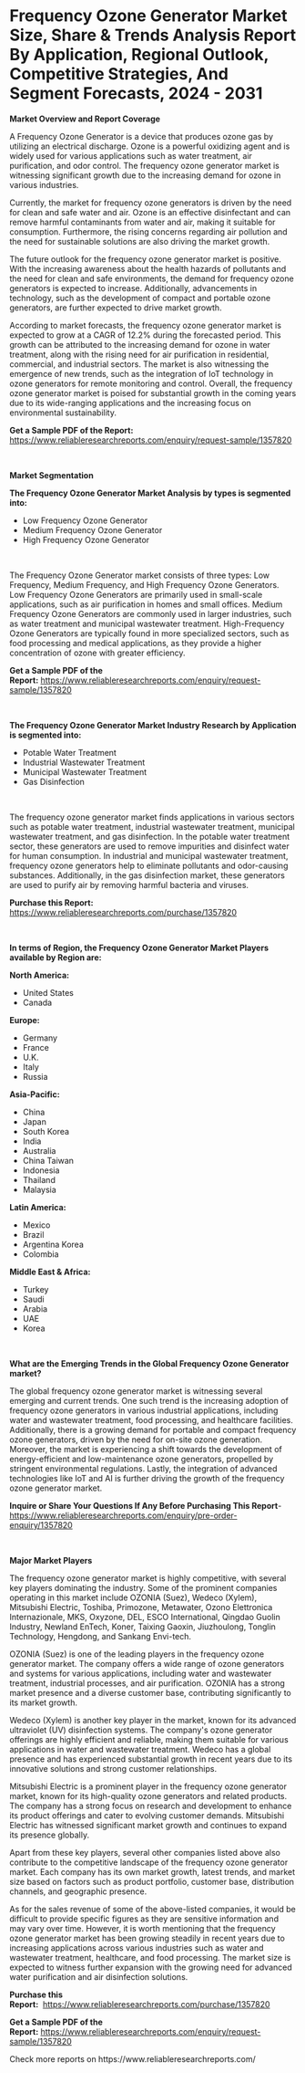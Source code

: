 <p><h1>Frequency Ozone Generator Market Size, Share & Trends Analysis Report By Application, Regional Outlook, Competitive Strategies, And Segment Forecasts, 2024 - 2031</h1></p><p><strong>Market Overview and Report Coverage</strong></p>
<p><p>A Frequency Ozone Generator is a device that produces ozone gas by utilizing an electrical discharge. Ozone is a powerful oxidizing agent and is widely used for various applications such as water treatment, air purification, and odor control. The frequency ozone generator market is witnessing significant growth due to the increasing demand for ozone in various industries.</p><p>Currently, the market for frequency ozone generators is driven by the need for clean and safe water and air. Ozone is an effective disinfectant and can remove harmful contaminants from water and air, making it suitable for consumption. Furthermore, the rising concerns regarding air pollution and the need for sustainable solutions are also driving the market growth.</p><p>The future outlook for the frequency ozone generator market is positive. With the increasing awareness about the health hazards of pollutants and the need for clean and safe environments, the demand for frequency ozone generators is expected to increase. Additionally, advancements in technology, such as the development of compact and portable ozone generators, are further expected to drive market growth.</p><p>According to market forecasts, the frequency ozone generator market is expected to grow at a CAGR of 12.2% during the forecasted period. This growth can be attributed to the increasing demand for ozone in water treatment, along with the rising need for air purification in residential, commercial, and industrial sectors. The market is also witnessing the emergence of new trends, such as the integration of IoT technology in ozone generators for remote monitoring and control. Overall, the frequency ozone generator market is poised for substantial growth in the coming years due to its wide-ranging applications and the increasing focus on environmental sustainability.</p></p>
<p><strong>Get a Sample PDF of the Report:</strong> <a href="https://www.reliableresearchreports.com/enquiry/request-sample/1357820">https://www.reliableresearchreports.com/enquiry/request-sample/1357820</a></p>
<p>&nbsp;</p>
<p><strong>Market Segmentation</strong></p>
<p><strong>The Frequency Ozone Generator Market Analysis by types is segmented into:</strong></p>
<p><ul><li>Low Frequency Ozone Generator</li><li>Medium Frequency Ozone Generator</li><li>High Frequency Ozone Generator</li></ul></p>
<p>&nbsp;</p>
<p><p>The Frequency Ozone Generator market consists of three types: Low Frequency, Medium Frequency, and High Frequency Ozone Generators. Low Frequency Ozone Generators are primarily used in small-scale applications, such as air purification in homes and small offices. Medium Frequency Ozone Generators are commonly used in larger industries, such as water treatment and municipal wastewater treatment. High-Frequency Ozone Generators are typically found in more specialized sectors, such as food processing and medical applications, as they provide a higher concentration of ozone with greater efficiency.</p></p>
<p><strong>Get a Sample PDF of the Report:</strong>&nbsp;<a href="https://www.reliableresearchreports.com/enquiry/request-sample/1357820">https://www.reliableresearchreports.com/enquiry/request-sample/1357820</a></p>
<p>&nbsp;</p>
<p><strong>The Frequency Ozone Generator Market Industry Research by Application is segmented into:</strong></p>
<p><ul><li>Potable Water Treatment</li><li>Industrial Wastewater Treatment</li><li>Municipal Wastewater Treatment</li><li>Gas Disinfection</li></ul></p>
<p>&nbsp;</p>
<p><p>The frequency ozone generator market finds applications in various sectors such as potable water treatment, industrial wastewater treatment, municipal wastewater treatment, and gas disinfection. In the potable water treatment sector, these generators are used to remove impurities and disinfect water for human consumption. In industrial and municipal wastewater treatment, frequency ozone generators help to eliminate pollutants and odor-causing substances. Additionally, in the gas disinfection market, these generators are used to purify air by removing harmful bacteria and viruses.</p></p>
<p><strong>Purchase this Report:</strong>&nbsp; <a href="https://www.reliableresearchreports.com/purchase/1357820">https://www.reliableresearchreports.com/purchase/1357820</a></p>
<p>&nbsp;</p>
<p><strong>In terms of Region, the Frequency Ozone Generator Market Players available by Region are:</strong></p>
<p>
    <p> <strong> North America: </strong>
        <ul>
            <li>United States</li>
            <li>Canada</li>
        </ul>
        </p> 
    <p> <strong> Europe: </strong>
        <ul>
            <li>Germany</li>
            <li>France</li>
            <li>U.K.</li>
            <li>Italy</li>
            <li>Russia</li>
        </ul>
        </p> 
    <p> <strong> Asia-Pacific: </strong>
        <ul>
            <li>China</li>
            <li>Japan</li>
            <li>South Korea</li>
            <li>India</li>
            <li>Australia</li>
            <li>China Taiwan</li>
            <li>Indonesia</li>
            <li>Thailand</li>
            <li>Malaysia</li>
        </ul>
        </p> 
    <p> <strong> Latin America: </strong>
        <ul>
            <li>Mexico</li>
            <li>Brazil</li>
            <li>Argentina Korea</li>
            <li>Colombia</li>
        </ul>
        </p> 
    <p> <strong> Middle East & Africa: </strong>
        <ul>
            <li>Turkey</li>
            <li>Saudi</li>
            <li>Arabia</li>
            <li>UAE</li>
            <li>Korea</li>
        </ul>
    </p>
    </p>
<p>&nbsp;</p>
<p><strong>What are the Emerging Trends in the Global Frequency Ozone Generator market?</strong></p>
<p><p>The global frequency ozone generator market is witnessing several emerging and current trends. One such trend is the increasing adoption of frequency ozone generators in various industrial applications, including water and wastewater treatment, food processing, and healthcare facilities. Additionally, there is a growing demand for portable and compact frequency ozone generators, driven by the need for on-site ozone generation. Moreover, the market is experiencing a shift towards the development of energy-efficient and low-maintenance ozone generators, propelled by stringent environmental regulations. Lastly, the integration of advanced technologies like IoT and AI is further driving the growth of the frequency ozone generator market.</p></p>
<p><strong>Inquire or Share Your Questions If Any Before Purchasing This Report</strong>- <a href="https://www.reliableresearchreports.com/enquiry/pre-order-enquiry/1357820">https://www.reliableresearchreports.com/enquiry/pre-order-enquiry/1357820</a></p>
<p>&nbsp;</p>
<p><strong>Major Market Players</strong></p>
<p><p>The frequency ozone generator market is highly competitive, with several key players dominating the industry. Some of the prominent companies operating in this market include OZONIA (Suez), Wedeco (Xylem), Mitsubishi Electric, Toshiba, Primozone, Metawater, Ozono Elettronica Internazionale, MKS, Oxyzone, DEL, ESCO International, Qingdao Guolin Industry, Newland EnTech, Koner, Taixing Gaoxin, Jiuzhoulong, Tonglin Technology, Hengdong, and Sankang Envi-tech. </p><p>OZONIA (Suez) is one of the leading players in the frequency ozone generator market. The company offers a wide range of ozone generators and systems for various applications, including water and wastewater treatment, industrial processes, and air purification. OZONIA has a strong market presence and a diverse customer base, contributing significantly to its market growth.</p><p>Wedeco (Xylem) is another key player in the market, known for its advanced ultraviolet (UV) disinfection systems. The company's ozone generator offerings are highly efficient and reliable, making them suitable for various applications in water and wastewater treatment. Wedeco has a global presence and has experienced substantial growth in recent years due to its innovative solutions and strong customer relationships.</p><p>Mitsubishi Electric is a prominent player in the frequency ozone generator market, known for its high-quality ozone generators and related products. The company has a strong focus on research and development to enhance its product offerings and cater to evolving customer demands. Mitsubishi Electric has witnessed significant market growth and continues to expand its presence globally.</p><p>Apart from these key players, several other companies listed above also contribute to the competitive landscape of the frequency ozone generator market. Each company has its own market growth, latest trends, and market size based on factors such as product portfolio, customer base, distribution channels, and geographic presence.</p><p>As for the sales revenue of some of the above-listed companies, it would be difficult to provide specific figures as they are sensitive information and may vary over time. However, it is worth mentioning that the frequency ozone generator market has been growing steadily in recent years due to increasing applications across various industries such as water and wastewater treatment, healthcare, and food processing. The market size is expected to witness further expansion with the growing need for advanced water purification and air disinfection solutions.</p></p>
<p><strong>Purchase this Report:</strong>&nbsp;&nbsp;<a href="https://www.reliableresearchreports.com/purchase/1357820">https://www.reliableresearchreports.com/purchase/1357820</a></p>
<p></p>
<p><strong>Get a Sample PDF of the Report:</strong>&nbsp;<a href="https://www.reliableresearchreports.com/enquiry/request-sample/1357820">https://www.reliableresearchreports.com/enquiry/request-sample/1357820</a></p>
<p>Check more reports on https://www.reliableresearchreports.com/</p>